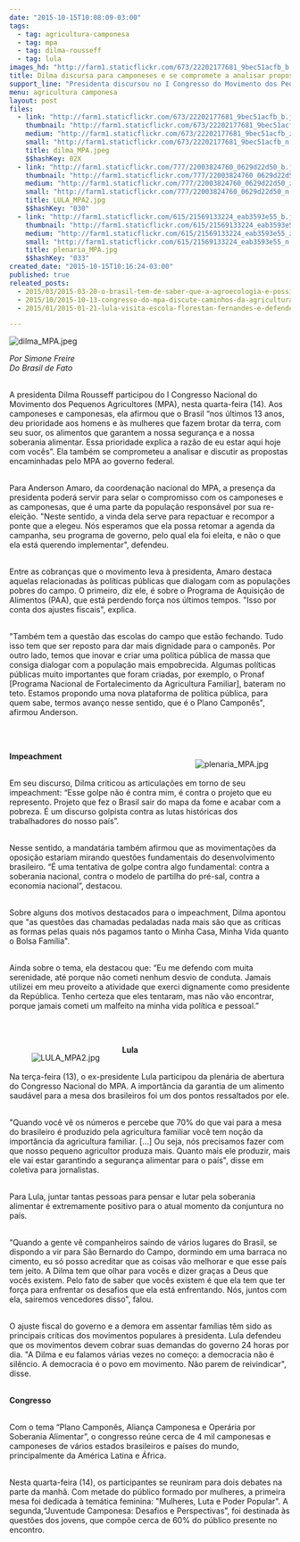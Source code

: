 ```yaml
---
date: "2015-10-15T10:08:09-03:00"
tags:
  - tag: agricultura-camponesa
  - tag: mpa
  - tag: dilma-rousseff
  - tag: lula
images_hd: "http://farm1.staticflickr.com/673/22202177681_9bec51acfb_b.jpg"
title: Dilma discursa para camponeses e se compromete a analisar propostas para o campo
support_line: "Presidenta discursou no I Congresso do Movimento dos Pequenos Agricultores, realizado em São Bernardo do Campo; evento contou com a participação do ex-presidente Lula e diversos ministros."
menu: agricultura camponesa
layout: post
files:
  - link: "http://farm1.staticflickr.com/673/22202177681_9bec51acfb_b.jpg"
    thumbnail: "http://farm1.staticflickr.com/673/22202177681_9bec51acfb_t.jpg"
    medium: "http://farm1.staticflickr.com/673/22202177681_9bec51acfb_z.jpg"
    small: "http://farm1.staticflickr.com/673/22202177681_9bec51acfb_n.jpg"
    title: dilma_MPA.jpeg
    $$hashKey: 02X
  - link: "http://farm1.staticflickr.com/777/22003824760_0629d22d50_b.jpg"
    thumbnail: "http://farm1.staticflickr.com/777/22003824760_0629d22d50_t.jpg"
    medium: "http://farm1.staticflickr.com/777/22003824760_0629d22d50_z.jpg"
    small: "http://farm1.staticflickr.com/777/22003824760_0629d22d50_n.jpg"
    title: LULA_MPA2.jpg
    $$hashKey: "030"
  - link: "http://farm1.staticflickr.com/615/21569133224_eab3593e55_b.jpg"
    thumbnail: "http://farm1.staticflickr.com/615/21569133224_eab3593e55_t.jpg"
    medium: "http://farm1.staticflickr.com/615/21569133224_eab3593e55_z.jpg"
    small: "http://farm1.staticflickr.com/615/21569133224_eab3593e55_n.jpg"
    title: plenaria_MPA.jpg
    $$hashKey: "033"
created_date: "2015-10-15T10:16:24-03:00"
published: true
releated_posts:
  - 2015/03/2015-03-20-o-brasil-tem-de-saber-que-a-agroecologia-e-possivel-afirma-dilma-rousseff.md
  - 2015/10/2015-10-13-congresso-do-mpa-discute-caminhos-da-agricultura-familiar-na-producao-de-alimentos.md
  - 2015/01/2015-01-21-lula-visita-escola-florestan-fernandes-e-defende-atuacao-dos-movimentos-sociais-no-brasil.md

---
```

<p><img alt="dilma_MPA.jpeg" src="http://farm1.staticflickr.com/673/22202177681_9bec51acfb_b.jpg" /></p>

<p><em>Por Simone Freire<br />
Do Brasil de Fato​</em></p>

<p><br />
A presidenta Dilma Rousseff participou do I Congresso Nacional do Movimento dos Pequenos Agricultores (MPA), nesta quarta-feira (14). Aos camponeses e camponesas, ela afirmou que o Brasil &ldquo;nos &uacute;ltimos 13 anos, deu prioridade aos homens e &agrave;s mulheres que fazem brotar da terra, com seu suor, os alimentos que garantem a nossa seguran&ccedil;a e a nossa soberania alimentar. Essa prioridade explica a raz&atilde;o de eu estar aqui hoje com voc&ecirc;s&rdquo;. Ela tamb&eacute;m se comprometeu a analisar e discutir as propostas encaminhadas pelo MPA ao governo federal.</p>

<p><br />
Para Anderson Amaro, da coordena&ccedil;&atilde;o nacional do MPA, a presen&ccedil;a da presidenta poder&aacute; servir para selar o compromisso com os camponeses e as camponesas, que &eacute; uma parte da popula&ccedil;&atilde;o respons&aacute;vel por sua re-elei&ccedil;&atilde;o. &quot;Neste sentido, a vinda dela serve para repactuar e recompor a ponte que a elegeu. N&oacute;s esperamos que ela possa retomar a agenda da campanha, seu programa de governo, pelo qual ela foi eleita, e n&atilde;o o que ela est&aacute; querendo implementar&quot;, defendeu.</p>

<p><br />
Entre as cobran&ccedil;as que o movimento leva &agrave; presidenta, Amaro destaca aquelas relacionadas &agrave;s pol&iacute;ticas p&uacute;blicas que dialogam com as popula&ccedil;&otilde;es pobres do campo. O primeiro, diz ele, &eacute; sobre o Programa de Aquisi&ccedil;&atilde;o de Alimentos (PAA), que est&aacute; perdendo for&ccedil;a nos &uacute;ltimos tempos. &quot;Isso por conta dos ajustes fiscais&quot;, explica.</p>

<p><br />
&quot;Tamb&eacute;m tem a quest&atilde;o das escolas do campo que est&atilde;o fechando. Tudo isso tem que ser reposto para dar mais dignidade para o campon&ecirc;s. Por outro lado, temos que inovar e criar uma pol&iacute;tica p&uacute;blica de massa que consiga dialogar com a popula&ccedil;&atilde;o mais empobrecida. Algumas pol&iacute;ticas p&uacute;blicas muito importantes que foram criadas, por exemplo, o Pronaf [Programa Nacional de Fortalecimento da Agricultura Familiar], bateram no teto. Estamos propondo uma nova plataforma de pol&iacute;tica p&uacute;blica, para quem sabe, termos avan&ccedil;o nesse sentido, que &eacute; o Plano Campon&ecirc;s&quot;, afirmou Anderson.</p>

<p><br />
&nbsp;</p>

<figure class="image" style="float:right"><img alt="plenaria_MPA.jpg" src="http://farm1.staticflickr.com/615/21569133224_eab3593e55_b.jpg" />
<figcaption></figcaption>
</figure>

<p><strong>Impeachment</strong></p>

<p><br />
Em seu discurso, Dilma criticou as articula&ccedil;&otilde;es em torno de seu impeachment: &ldquo;Esse golpe n&atilde;o &eacute; contra mim, &eacute; contra o projeto que eu represento. Projeto que fez o Brasil sair do mapa da fome e acabar com a pobreza. &Eacute; um discurso golpista contra as lutas hist&oacute;ricas dos trabalhadores do nosso pa&iacute;s&rdquo;.</p>

<p><br />
Nesse sentido, a mandat&aacute;ria tamb&eacute;m afirmou que as movimenta&ccedil;&otilde;es da oposi&ccedil;&atilde;o estariam mirando quest&otilde;es fundamentais do desenvolvimento brasileiro. &ldquo;&Eacute; uma tentativa de golpe contra algo fundamental: contra a soberania nacional, contra o modelo de partilha do pr&eacute;-sal, contra a economia nacional&rdquo;, destacou.</p>

<p><br />
Sobre alguns dos motivos destacados para o impeachment, Dilma apontou que &quot;as quest&otilde;es das chamadas pedaladas nada mais s&atilde;o que as cr&iacute;ticas as formas pelas quais n&oacute;s pagamos tanto o Minha Casa, Minha Vida quanto o Bolsa Fam&iacute;lia&quot;.</p>

<p><br />
Ainda sobre o tema, ela destacou que: &ldquo;Eu me defendo com muita serenidade, at&eacute; porque n&atilde;o cometi nenhum desvio de conduta. Jamais utilizei em meu proveito a atividade que exerci dignamente como presidente da Rep&uacute;blica. Tenho certeza que eles tentaram, mas n&atilde;o v&atilde;o encontrar, porque jamais cometi um malfeito na minha vida pol&iacute;tica e pessoal.&rdquo;</p>

<p><br />
&nbsp;</p>

<figure class="image" style="float:left"><img alt="LULA_MPA2.jpg" src="http://farm1.staticflickr.com/777/22003824760_0629d22d50_b.jpg" />
<figcaption></figcaption>
</figure>

<p><strong>Lula</strong></p>

<p><br />
Na ter&ccedil;a-feira (13), o ex-presidente Lula participou da plen&aacute;ria de abertura do Congresso Nacional do MPA. A import&acirc;ncia da garantia de um alimento saud&aacute;vel para a mesa dos brasileiros foi um dos pontos ressaltados por ele.</p>

<p><br />
&quot;Quando voc&ecirc; v&ecirc; os n&uacute;meros e percebe que 70% do que vai para a mesa do brasileiro &eacute; produzido pela agricultura familiar voc&ecirc; tem no&ccedil;&atilde;o da import&acirc;ncia da agricultura familiar. [...] Ou seja, n&oacute;s precisamos fazer com que nosso pequeno agricultor produza mais. Quanto mais ele produzir, mais ele vai estar garantindo a seguran&ccedil;a alimentar para o pa&iacute;s&quot;, disse em coletiva para jornalistas.</p>

<p><br />
Para Lula, juntar tantas pessoas para pensar e lutar pela soberania alimentar &eacute; extremamente positivo para o atual momento da conjuntura no pa&iacute;s.</p>

<p><br />
&ldquo;Quando a gente v&ecirc; companheiros saindo de v&aacute;rios lugares do Brasil, se dispondo a vir para S&atilde;o Bernardo do Campo, dormindo em uma barraca no cimento, eu s&oacute; posso acreditar que as coisas v&atilde;o melhorar e que esse pa&iacute;s tem jeito. A Dilma tem que olhar para voc&ecirc;s e dizer gra&ccedil;as a Deus que voc&ecirc;s existem. Pelo fato de saber que voc&ecirc;s existem &eacute; que ela tem que ter for&ccedil;a para enfrentar os desafios que ela est&aacute; enfrentando. N&oacute;s, juntos com ela, sairemos vencedores disso&quot;, falou.</p>

<p><br />
O ajuste fiscal do governo e a demora em assentar fam&iacute;lias t&ecirc;m sido as principais cr&iacute;ticas dos movimentos populares &agrave; presidenta. Lula defendeu que os movimentos devem cobrar suas demandas do governo 24 horas por dia. &quot;A Dilma e eu falamos v&aacute;rias vezes no come&ccedil;o: a democracia n&atilde;o &eacute; sil&ecirc;ncio. A democracia &eacute; o povo em movimento. N&atilde;o parem de reivindicar&quot;, disse.</p>

<p><br />
<strong>Congresso</strong></p>

<p><br />
Com o tema &ldquo;Plano Campon&ecirc;s, Alian&ccedil;a Camponesa e Oper&aacute;ria por Soberania Alimentar&rdquo;, o congresso re&uacute;ne cerca de 4 mil camponesas e camponeses de v&aacute;rios estados brasileiros e pa&iacute;ses do mundo, principalmente da Am&eacute;rica Latina e &Aacute;frica.</p>

<p><br />
Nesta quarta-feira (14), os participantes se reuniram para dois debates na parte da manh&atilde;. Com metade do p&uacute;blico formado por mulheres, a primeira mesa foi dedicada &agrave; tem&aacute;tica feminina: &quot;Mulheres, Luta e Poder Popular&quot;. A segunda,&ldquo;Juventude Camponesa: Desafios e Perspectivas&rdquo;, foi destinada &agrave;s quest&otilde;es dos jovens, que comp&otilde;e cerca de 60% do p&uacute;blico presente no encontro.</p>
